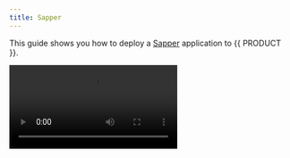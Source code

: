 ```yaml
---
title: Sapper
---
```


This guide shows you how to deploy a [Sapper](https://sapper.svelte.dev/) application to {{ PRODUCT }}.

<Video src="https://www.youtube.com/watch?v=Xt_UlQiXDgQ"/>

## Example SSR Site {/*example-ssr-site*/}

This Sapper example app uses server-side rendering and prefetching to provide lightening-fast transitions between pages.

<ExampleButtons
  title="Sapper SSR"
  siteUrl="https://edgio-community-layer0-sapper-example-default.layer0-limelight.link/category/hats"
  repoUrl="https://github.com/layer0-docs/layer0-sapper-example" 
  deployFromRepo />

## Connector {/*connector*/}

This framework has a connector developed for {{ PRODUCT }}. See [Connectors](connectors) for more information.

<ButtonLink variant="stroke" type="code" withIcon={true} href="https://github.com/layer0-docs/layer0-connectors/tree/main/layer0-sapper-connector">
  View the Connector Code
</ButtonLink>

{{ SYSTEM_REQUIREMENTS }}

{{ SIGN_UP }}

## Getting Started {/*getting-started*/}

If you don't already have a Sapper app, use the terminal (or command prompt on Windows) to create one using the commands below:

```bash
# for Rollup
npx degit "sveltejs/sapper-template#rollup" my-app

# for webpack
npx degit "sveltejs/sapper-template#webpack" my-app

cd my-app
npm install
npm run dev & open http://localhost:3000
```

To prepare your Sapper app for deployment on {{ PRODUCT }}, run the following in the root folder of your project:

```bash
npm i -g {{ PACKAGE_NAME }}/cli # yarn global add {{ PACKAGE_NAME }}/cli
{{ CLI_NAME }} init
```

This will automatically add all of the required dependencies and files to your project. These include:

- The `{{ PACKAGE_NAME }}/core` package - Allows you to declare routes and deploy your application on {{ PRODUCT }}
- The `{{ PACKAGE_NAME }}/sapper` package - Provides router middleware that automatically adds Sapper routes to the {{ PRODUCT }} router.
- The `{{ PACKAGE_NAME }}/prefetch` package - Allows you to configure a service worker to prefetch and cache pages to improve browsing speed
- The `{{ PACKAGE_NAME }}/svelte` package - Provides a `Prefetch` component for prefetching pages
- `{{ CONFIG_FILE }}`
- `routes.js` - A default routes file that sends all requests to Sapper. Update this file to add caching or proxy some URLs to a different origin.

## Webpack {/*webpack*/}

If you're using webpack to build your app, update `webpack.config.js` to bundle all dependencies in the server build:

```js
 output: config.server.output(),
 target: 'node',
 resolve: { alias, extensions, mainFields },
-externals: Object.keys(pkg.dependencies).concat('encoding'),
+externals: ['encoding'],
 module: {
         rules: [
                 {
```

## Rollup {/*rollup*/}

If you're using Rollup to build your app, install `@rollup/plugin-json`:

```bash
npm i -D @rollup/plugin-json
```

Then make the following changes to `rollup.config.js`:

```js
 import babel from '@rollup/plugin-babel';
 import { terser } from 'rollup-plugin-terser';
 import config from 'sapper/config/rollup.js';
-import pkg from './package.json';
+import json from '@rollup/plugin-json';

 const mode = process.env.NODE_ENV;
 const dev = mode === 'development';
```

... and make the following changes to the `server` config ...

```js
 input: config.server.input(),
 output: config.server.output(),
 plugins: [
+        json(),
         replace({
                 'process.browser': false,
                 'process.env.NODE_ENV': JSON.stringify(mode)
```

and

```js
-external: Object.keys(pkg.dependencies).concat(require('module').builtinModules),
+external: require('module').builtinModules,
```

## Running Locally {/*running-locally*/}

Test your app with the {{ PRODUCT_PLATFORM }} on your local machine by running the following command in your project's root directory:

```bash
{{ CLI_NAME }} dev
```

### Simulate edge caching locally {/*simulate-edge-caching-locally*/}

To simulate edge caching locally, run:

```bash
{{ CLI_NAME }} dev --cache
```

## Deploying {/*deploying*/}

Deploy your app to the {{ PRODUCT_PLATFORM }} by running the following command in your project's root directory:

```bash
{{ CLI_NAME }} deploy
```

See [deploying](deploy_apps) for more information.

## Prefetching {/*prefetching*/}

Follow these steps to add prefetching to your app:

### Service Worker {/*service-worker*/}

Add the following to `src/service-worker.js`:

```js
import { timestamp, files, shell, routes } from '@sapper/service-worker'

/* begin: add this to src/service-worker.js */
import { precacheAndRoute } from 'workbox-precaching'
import { Prefetcher } from '{{ PACKAGE_NAME }}/prefetch/sw'

precacheAndRoute([])
new Prefetcher().route()
/* end: add this to src/service-worker.js */
```

### Prefetch Component {/*prefetch-component*/}

To prefetch data when links become visible in the viewport, wrap the link in the `Prefetch` component from `{{ PACKAGE_NAME }}/svelte`

```html
<script>
  import { Prefetch } from '{{ PACKAGE_NAME }}/svelte'
</script>

<Prefetch url="/blog.json">
  <a href="blog">Blog</a>
</Prefetch>
```

Note that the behavior of the `Prefetch` component is different from Sapper's built-in support for `<a rel="prefetch">` in two ways:

- `rel="prefetch"` only prefetches data when the user hovers over the link. The `Prefetch` component will prefetch data when the link becomes visible, or, if the `immediately` prop is present, as soon as the page loads.
- `Prefetch` will only prefetch from the {{ PRODUCT_EDGE }} cache, which means that additional traffic due to prefetching will never reach your API servers.

See [Prefetching](/guides/prefetching) for more information.
